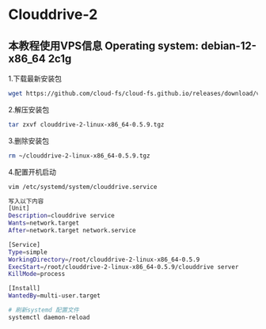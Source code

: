 # Clouddrive-2
## 本教程使用VPS信息 Operating system: debian-12-x86_64 2c1g
1.下载最新安装包
```bash
wget https://github.com/cloud-fs/cloud-fs.github.io/releases/download/v0.5.9/clouddrive-2-linux-x86_64-0.5.9.tgz
```

2.解压安装包
```bash
tar zxvf clouddrive-2-linux-x86_64-0.5.9.tgz 
```

3.删除安装包
```bash
rm ~/clouddrive-2-linux-x86_64-0.5.9.tgz
```
4.配置开机启动
```bash
vim /etc/systemd/system/clouddrive.service

写入以下内容
[Unit]
Description=clouddrive service
Wants=network.target
After=network.target network.service

[Service]
Type=simple
WorkingDirectory=/root/clouddrive-2-linux-x86_64-0.5.9
ExecStart=/root/clouddrive-2-linux-x86_64-0.5.9/clouddrive server
KillMode=process

[Install]
WantedBy=multi-user.target

# 刷新systemd 配置文件
systemctl daemon-reload
